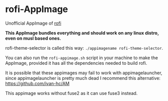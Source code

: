 # rofi-AppImage

Unofficial AppImage of [rofi](https://github.com/davatorium/rofi)

**This AppImage bundles everything and should work on any linux distro, even on musl based ones.**

rofi-theme-selector is called this way: `./appimagename rofi-theme-selector`. 

You can also run the `rofi-appimage.sh` script in your machine to make the AppImage, provided it has all the dependencies needed to build rofi.

It is possible that these appimages may fail to work with appimagelauncher, since appimagelauncher is pretty much dead I recommend this alternative: https://github.com/ivan-hc/AM

This appimage works without fuse2 as it can use fuse3 instead.

